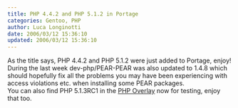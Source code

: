 ```yaml
---
title: PHP 4.4.2 and PHP 5.1.2 in Portage
categories: Gentoo, PHP
author: Luca Longinotti
date: 2006/03/12 15:36:10
updated: 2006/03/12 15:36:10
---
```

As the title says, PHP 4.4.2 and PHP 5.1.2 were just added to Portage, enjoy!  
During the last week dev-php/PEAR-PEAR was also updated to 1.4.8 which should hopefully fix all the problems
you may have been experiencing with access violations etc. when installing some PEAR packages.  
You can also find PHP 5.1.3RC1 in the [PHP Overlay][] now for testing, enjoy that too.

[PHP Overlay]: https://overlays.gentoo.org/proj/php/timeline "Gentoo PHP Overlay"
